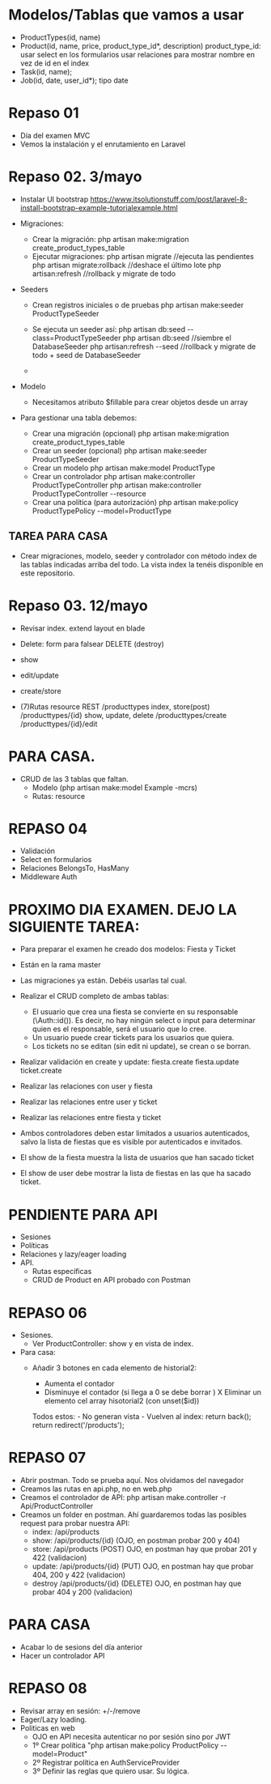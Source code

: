 # Modelos/Tablas que vamos a usar
- ProductTypes(id, name)
- Product(id, name, price, product_type_id*, description)
  product_type_id: usar select en los formularios
  usar relaciones para mostrar nombre en vez de id en el index
- Task(id, name);
- Job(id, date, user_id*); tipo date

# Repaso 01
- Día del examen MVC
- Vemos la instalación y el enrutamiento en Laravel

# Repaso 02. 3/mayo
- Instalar UI bootstrap
https://www.itsolutionstuff.com/post/laravel-8-install-bootstrap-example-tutorialexample.html

- Migraciones:
  - Crear la migración:
    php artisan make:migration create_product_types_table
  - Ejecutar migraciones:
    php artisan migrate //ejecuta las pendientes
    php artisan migrate:rollback //deshace el último lote
    php artisan:refresh //rollback y migrate de todo
- Seeders
  - Crean registros iniciales o de pruebas
    php artisan make:seeder ProductTypeSeeder
  - Se ejecuta un seeder así:
    php artisan db:seed --class=ProductTypeSeeder
    php artisan db:seed //siembre el DatabaseSeeder
    php artisan:refresh --seed //rollback y migrate de todo + seed de DatabaseSeeder

  -
- Modelo
  - Necesitamos atributo $fillable para crear objetos desde un array

- Para gestionar una tabla debemos:
  - Crear una migración (opcional)
    php artisan make:migration create_product_types_table
  - Crear un seeder (opcional)
    php artisan make:seeder ProductTypeSeeder
  - Crear un modelo
    php artisan make:model ProductType
  - Crear un controlador
    php artisan make:controller ProductTypeController
    php artisan make:controller ProductTypeController --resource
  - Crear una política (para autorización)
    php artisan make:policy ProductTypePolicy --model=ProductType


 ## TAREA PARA CASA
 - Crear migraciones, modelo, seeder y controlador con método index de las tablas indicadas arriba del todo. La vista index la tenéis disponible en este repositorio.





# Repaso 03. 12/mayo

  - Revisar index. 
    extend layout en blade
  - Delete: form para falsear DELETE (destroy)
  - show
  - edit/update
  - create/store

  - (7)Rutas resource
       REST
      /producttypes  index, store(post)
      /producttypes/{id}  show, update, delete
      /producttypes/create
      /producttypes/{id}/edit

# PARA CASA.
  - CRUD de las 3 tablas que faltan.
    - Modelo (php artisan make:model Example -mcrs)
    - Rutas: resource

# REPASO 04
  - Validación
  - Select en formularios
  - Relaciones BelongsTo, HasMany
  - Middleware Auth

# PROXIMO DIA EXAMEN. DEJO LA SIGUIENTE TAREA:
  - Para preparar el examen he creado dos modelos: Fiesta y Ticket
  - Están en la rama master
  - Las migraciones ya están. Debéis usarlas tal cual.
  - Realizar el CRUD completo de ambas tablas:
    - El usuario que crea una fiesta se convierte en su responsable (\Auth::id()). Es decir, no hay ningún select o input para determinar quien es el responsable, será el usuario que lo cree.
    - Un usuario puede crear tickets para los usuarios que quiera.
    - Los tickets no se editan (sin edit ni update), se crean o se borran.

  - Realizar validación en create y update:
    fiesta.create
    fiesta.update
    ticket.create


  - Realizar las relaciones con user y fiesta
  - Realizar las relaciones entre user y ticket
  - Realizar las relaciones entre fiesta y ticket
  - Ambos controladores deben estar limitados a usuarios autenticados, salvo la lista de fiestas que es visible por autenticados e invitados.
  - El show de la fiesta muestra la lista de usuarios que han sacado ticket
  - El show de user debe mostrar la lista de fiestas en las que ha sacado ticket.

# PENDIENTE PARA API

  - Sesiones
  - Políticas
  - Relaciones y lazy/eager loading
  - API. 
    - Rutas específicas
    - CRUD de Product en API probado con Postman

# REPASO 06
- Sesiones. 
  - Ver ProductController: show y en vista de index.
- Para casa:
  - Añadir 3 botones en cada elemento de historial2:
     + Aumenta el contador
     - Disminuye el contador (si llega a 0 se debe borrar )
     X Eliminar un elemento cel array hisotorial2 (con unset($id))

      Todos estos:
        - No generan vista
        - Vuelven al index:
            return back();
            return redirect('/products');

# REPASO 07

- Abrir postman. Todo se prueba aquí. Nos olvidamos del navegador
- Creamos las rutas en api.php, no en web.php
- Creamos el controlador de API: php artisan make.controller -r Api/ProductController
- Creamos un folder en postman. Ahí guardaremos todas las posibles request para probar nuestra API:
  - index: /api/products
  - show: /api/products/{id} (OJO, en postman probar 200 y 404)
  - store: /api/products (POST) OJO, en postman hay que probar 201 y 422 (validacion)
  - update: /api/products/{id} (PUT) OJO, en postman hay que probar 404, 200 y 422 (validacion)
  - destroy /api/products/{id} (DELETE) OJO, en postman hay que probar 404 y 200 (validacion)


# PARA CASA
- Acabar lo de sesions del día anterior
- Hacer un controlador API


# REPASO 08
- Revisar array en sesión: +/-/remove
- Eager/Lazy loading.
- Politicas en web
  - OJO en API necesita autenticar no por sesión sino por JWT
  - 1º Crear política "php artisan make:policy ProductPolicy --model=Product"
  - 2º Registrar política en AuthServiceProvider
  - 3º Definir las reglas que quiero usar. Su lógica.